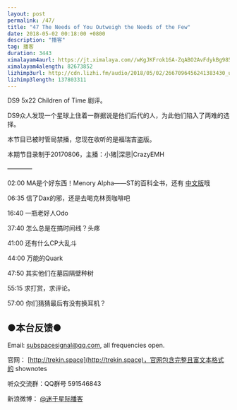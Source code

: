 ```yaml
---
layout: post
permalink: /47/
title: "47 The Needs of You Outweigh the Needs of the Few"
date: 2018-05-02 00:18:00 +0800
description: "播客"
tag: 播客 
duration: 3443
ximalayam4aurl: https://jt.ximalaya.com//wKgJKFrok16A-ZqABO2AvFdykBg985.mp3.m4a?channel=rss&amp;album_id=3135361&amp;track_id=85992717&amp;uid=6418191&amp;jt=https://audio.xmcdn.com/group21/M03/2D/1B/wKgJKFrok16A-ZqABO2AvFdykBg985.mp3
ximalayam4alength: 82673852
lizhimp3url: http://cdn.lizhi.fm/audio/2018/05/02/2667096456241383430_ud.mp3
lizhimp3length: 137803311
---   
```


DS9 5x22 Children of Time 剧评。

DS9众人发现一个星球上住着一群据说是他们后代的人，为此他们陷入了两难的选择。

本节目已被时管局禁播，您现在收听的是福瑞吉盗版。

本期节目录制于20170806，主播：小猪\|深思\|CrazyEMH

————

02:00 MA是个好东西！Menory Alpha——ST的百科全书，还有 [中文版](http://zh.memory-alpha.wikia.com/)哦

06:35 信了Dax的邪，还是去喝克林贡咖啡吧

16:40 一瓶老好人Odo

37:40 怎么总是在搞时间线？头疼

41:00 还有什么CP大乱斗

44:00 万能的Quark

47:50 其实他们在墓园隔壁种树

55:15 求打赏，求评论。

57:00 你们猜猜最后有没有换耳机？

## ●本台反馈●

Email: [subspacesignal@qq.com](mailto:subspacesignal@qq.com), all frequencies open.

官网： [http://trekin.space](http://trekin.space)，官网包含完整且富文本格式的 shownotes

听众交流群：QQ群号 591546843

新浪微博： [@迷于星际播客](http://weibo.com/lostinst)
